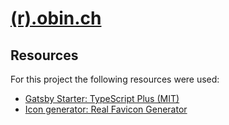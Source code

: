 # [(r).obin.ch](https://r.obin.ch)

## Resources

For this project the following resources were used:

- [Gatsby Starter: TypeScript Plus (MIT)](https://github.com/resir014/gatsby-starter-typescript-plus)
- [Icon generator: Real Favicon Generator](https://realfavicongenerator.net/)

